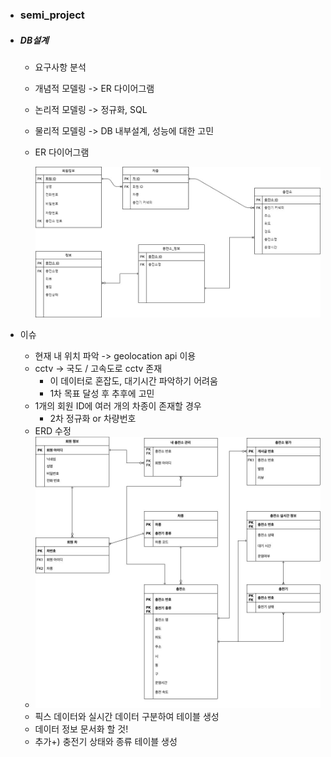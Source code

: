 - ### semi_project

- ##### DB설계

  - 요구사항 분석

  - 개념적 모델링 -> ER 다이어그램

  - 논리적 모델링 -> 정규화, SQL

  - 물리적 모델링 -> DB 내부설계, 성능에 대한 고민

  - ER 다이어그램

    ![ERD01](semi_project_db01.assets/ERD01.jpg)

- 이슈
  - 현재 내 위치 파악 -> geolocation api 이용
  - cctv -> 국도 / 고속도로 cctv 존재 
    - 이 데이터로 혼잡도, 대기시간 파악하기 어려움
    - 1차 목표 달성 후 추후에 고민
  - 1개의 회원 ID에 여러 개의 차종이 존재할 경우
    - 2차 정규화 or 차량번호
  - ERD 수정
  - ![ERD02](semi_project_db01.assets/ERD02.jpg)
  - 픽스 데이터와 실시간 데이터 구분하여 테이블 생성
  - 데이터 정보 문서화 할 것!
  - 추가+) 충전기 상태와 종류 테이블 생성